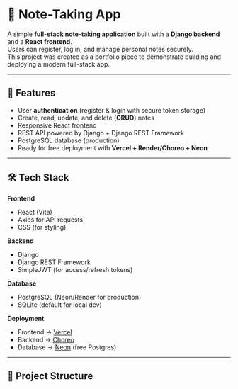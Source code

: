 # 📝 Note-Taking App

A simple **full-stack note-taking application** built with a **Django backend** and a **React frontend**.  
Users can register, log in, and manage personal notes securely.  
This project was created as a portfolio piece to demonstrate building and deploying a modern full-stack app.

---

## 🚀 Features
- User **authentication** (register & login with secure token storage)
- Create, read, update, and delete (**CRUD**) notes
- Responsive React frontend
- REST API powered by Django + Django REST Framework
- PostgreSQL database (production)
- Ready for free deployment with **Vercel + Render/Choreo + Neon**

---

## 🛠️ Tech Stack
**Frontend**
- React (Vite)
- Axios for API requests
- CSS (for styling)

**Backend**
- Django
- Django REST Framework
- SimpleJWT (for access/refresh tokens)

**Database**
- PostgreSQL (Neon/Render for production)
- SQLite (default for local dev)

**Deployment**
- Frontend → [Vercel](https://vercel.com/)
- Backend → [Choreo](https://choreo.dev/)
- Database → [Neon](https://neon.tech/) (free Postgres)

---

## 📂 Project Structure

